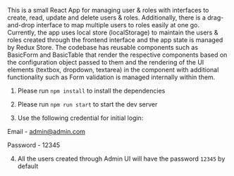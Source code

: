 This is a small React App for managing user & roles with interfaces to create, read, update and delete users & roles. Additionally, there is a drag-and-drop interface to map multiple users to roles easily at one go. Currently, the app uses local store (localStorage) to maintain the users & roles created through the frontend interface and the app state is managed by Redux Store. 
The codebase has reusable components such as BasicForm and BasicTable that render the respective components based on the configuration object passed to them and the rendering of the UI elements (textbox, dropdown, textarea) in the component with additional functionality such as Form validation is managed internally within them.


1. Please run `npm install` to install the dependencies

2. Please run `npm run start` to start the dev server

3. Use the following credential for initial login:

Email - admin@admin.com

Password - 12345

4. All the users created through Admin UI will have the password `12345` by default
